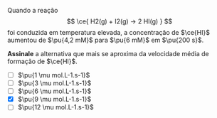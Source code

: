 Quando a reação
$$
    \ce{ H2(g) + I2(g) -> 2 HI(g) }
$$
foi conduzida em temperatura elevada, a concentração de $\ce{HI}$ aumentou de $\pu{4,2 mM}$ para $\pu{6 mM}$ em $\pu{200 s}$.

**Assinale** a alternativa que mais se aproxima da velocidade média de formação de $\ce{HI}$.

- [ ] $\pu{1 \mu mol.L-1.s-1}$
- [ ] $\pu{3 \mu mol.L-1.s-1}$
- [ ] $\pu{6 \mu mol.L-1.s-1}$
- [x] $\pu{9 \mu mol.L-1.s-1}$
- [ ] $\pu{12 \mu mol.L-1.s-1}$
